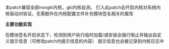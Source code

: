 本patch兼容全部nongki内核，gki内核自测。
打入此patch会开启内核对系统内核驱动对验证，无需额外在内核配置文件补充模块签名相关的属性

**主要功能实现**

在模块签名开启状态下，检测到用户执行临时加载/或安装会强行阻止并输出自定义提示信息（可修改patch内提示信息的内容）
提示信息也会被记录到内核日志中
